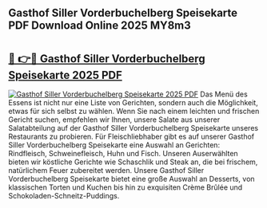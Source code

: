 ## Gasthof Siller Vorderbuchelberg Speisekarte PDF Download Online 2025 MY8m3

# <h2><a href="http://gc9m6n9.nevu.top/?p=Gasthof+Siller+Vorderbuchelberg+Speisekarte">🔗 👉🔴 Gasthof Siller Vorderbuchelberg Speisekarte 2025 PDF</a></h2>

[![Gasthof Siller Vorderbuchelberg Speisekarte 2025 PDF](https://i.imgur.com/dBaPXMq.png)](http://gc9m6n9.nevu.top/?p=Gasthof+Siller+Vorderbuchelberg+Speisekarte)
Das Menü des Essens ist nicht nur eine Liste von Gerichten, sondern auch die Möglichkeit, etwas für sich selbst zu wählen. Wenn Sie nach einem leichten und frischen Gericht suchen, empfehlen wir Ihnen, unsere Salate aus unserer Salatabteilung auf der Gasthof Siller Vorderbuchelberg Speisekarte unseres Restaurants zu probieren. Für Fleischliebhaber gibt es auf unserer Gasthof Siller Vorderbuchelberg Speisekarte eine Auswahl an Gerichten: Rindfleisch, Schweinefleisch, Huhn und Fisch. Unseren Auserwählten bieten wir köstliche Gerichte wie Schaschlik und Steak an, die bei frischem, natürlichem Feuer zubereitet werden. Unsere Gasthof Siller Vorderbuchelberg Speisekarte bietet eine große Auswahl an Desserts, von klassischen Torten und Kuchen bis hin zu exquisiten Crème Brûlée und Schokoladen-Schneitz-Puddings.
